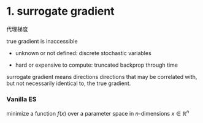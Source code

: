 # 1. surrogate gradient

代理梯度

true gradient is inaccessible 

- unknown or not defined: discrete stochastic variables

- hard or expensive to compute: truncated backprop through time





surrogate gradient means directions directions that may be correlated with, but not necessarily identical to, the true gradient. 







### Vanilla ES

minimize a function $f(x)$ over a parameter space in $n$-dimensions $x \in \mathbb{R}^{n}$